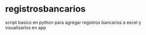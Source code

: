 # registrosbancarios
script basico en python para agregar registros bancarios a excel y visualizarlos en app
